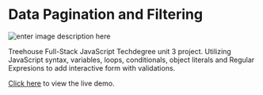 # Data Pagination and Filtering

![enter image description here](https://mralbelo.com/teamtreehouse/screenshots/interactive-forms.PNG)

Treehouse Full-Stack JavaScript Techdegree unit 3 project. Utilizing JavaScript syntax, variables, loops, conditionals, object literals and Regular Expresions to add interactive form with validations.

 [Click here](https://mralbelo.com/teamtreehouse/project3/index.html) to view the live demo. 